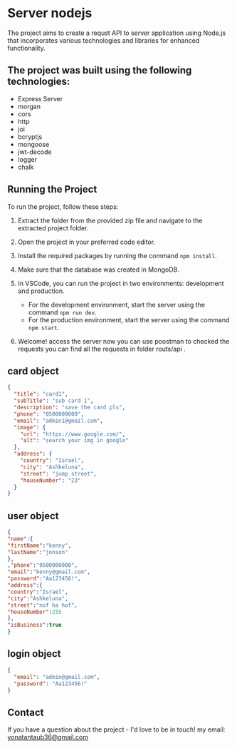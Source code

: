 # Server nodejs

The project aims to create a requst API to server application using Node.js that incorporates various technologies and libraries for enhanced functionality.

## The project was built using the following technologies:

- Express Server
- morgan
- cors
- http
- joi
- bcryptjs
- mongoose
- jwt-decode
- logger
- chalk

## Running the Project

To run the project, follow these steps:

1. Extract the folder from the provided zip file and navigate to the extracted project folder.
2. Open the project in your preferred code editor.
3. Install the required packages by running the command `npm install`.
4. Make sure that the database was created in MongoDB.
5. In VSCode, you can run the project in two environments: development and production.

   - For the development environment, start the server using the command `npm run dev`.
   - For the production environment, start the server using the command `npm start`.

6. Welcome! access the server now you can use poostman to checked the requests you can find all the requests in folder routs/api .

## card object

```json
{
  "title": "card1",
  "subTitle": "sub card 1",
  "description": "save the card pls",
  "phone": "0500000000",
  "email": "admin1@gmail.com",
  "image": {
    "url": "https://www.google.com/",
    "alt": "search your img in google"
  },
  "address": {
    "country": "Israel",
    "city": "Ashkeluna",
    "street": "jump street",
    "houseNumber": "23"
  }
}
```

## user object

```json
{
"name":{
"firstName":"kenny",
"lastName":"jonson"
},
,"phone":"0500000000",
"email":"kenny@gmail.com",
"password":"Aa123456!",
"address":{
"country":"Israel",
"city":"Ashkeluna",
"street":"nof ha hof",
"houseNumber":255
},
"isBusiness":true
}
```

## login object

```json
{
  "email": "admin@gmail.com",
  "password": "Aa123456!"
}
```

## Contact

If you have a question about the project - I'd love to be in touch! my email: yonatantaub36@gmail.com
